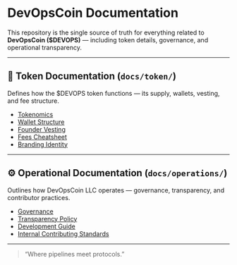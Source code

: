 # DevOpsCoin Documentation

This repository is the single source of truth for everything related to **DevOpsCoin ($DEVOPS)** — including token details, governance, and operational transparency.

---

## 📘 Token Documentation (`docs/token/`)

Defines how the $DEVOPS token functions — its supply, wallets, vesting, and fee structure.

- [Tokenomics](./token/TOKENOMICS.md)
- [Wallet Structure](./token/WALLET_STRUCTURE.md)
- [Founder Vesting](./token/FOUNDER_VESTING.md)
- [Fees Cheatsheet](./token/FEES_CHEATSHEET.md)
- [Branding Identity](./token/BRANDING_IDENTITY.md)

---

## ⚙️ Operational Documentation (`docs/operations/`)

Outlines how DevOpsCoin LLC operates — governance, transparency, and contributor practices.

- [Governance](./operations/GOVERNANCE.md)
- [Transparency Policy](./operations/TRANSPARENCY.md)
- [Development Guide](./operations/DEVELOPMENT.md)
- [Internal Contributing Standards](./operations/CONTRIBUTING_INTERNAL.md)

---

> “Where pipelines meet protocols.”
